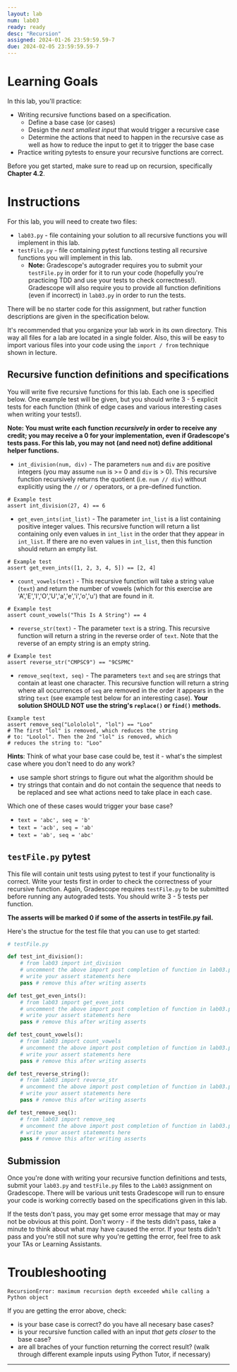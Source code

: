 ```yaml
---
layout: lab
num: lab03
ready: ready
desc: "Recursion"
assigned: 2024-01-26 23:59:59.59-7
due: 2024-02-05 23:59:59.59-7
---
```


# Learning Goals

In this lab, you'll practice:

* Writing recursive functions based on a specification.
  - Define a base case (or cases)
  - Design the _next smallest input_ that would trigger a recursive case
  - Determine the actions that need to happen in the recursive case as well as how to reduce the input to get it to trigger the base case
* Practice writing pytests to ensure your recursive functions are correct.

Before you get started, make sure to read up on recursion, specifically **Chapter 4.2**.


# Instructions

For this lab, you will need to create two files:
* `lab03.py` - file containing your solution to all recursive functions you will implement in this lab.
* `testFile.py` - file containing pytest functions testing all recursive functions you will implement in this lab. 
  - **Note:** Gradescope's autograder requires you to submit your `testFile.py` in order for it to run your code (hopefully you're practicing TDD and use your tests to check correctness!). Gradescope will also require you to provide all function definitions (even if incorrect) in `lab03.py` in order to run the tests.

There will be no starter code for this assignment, but rather function descriptions are given in the specification below.

It's recommended that you organize your lab work in its own directory. This way all files for a lab are located in a single folder. Also, this will be easy to import various files into your code using the `import / from` technique shown in lecture.

## Recursive function definitions and specifications

You will write five recursive functions for this lab. Each one is specified below. One example test will be given, but you should write 3 - 5 explicit tests for each function (think of edge cases and various interesting cases when writing your tests!).

**Note: You must write each function _recursively_ in order to receive any credit; you may receive a 0 for your implementation, even if Gradescope's tests pass. For this lab, you may not (and need not) define additional helper functions.**

* `int_division(num, div)` - The parameters `num` and `div` are positive integers (you may assume `num` is >= 0 and `div` is > 0). This recursive function recursively returns the quotient (i.e. `num // div`) without explicitly using the `//` or `/` operators, or a pre-defined function.

```
# Example test
assert int_division(27, 4) == 6
```

* `get_even_ints(int_list)` - The parameter `int_list` is a list containing positive integer values. This recursive function will return a list containing only even values in `int_list` in the order that they appear in `int_list`. If there are no even values in `int_list`, then this function should return an empty list.

```
# Example test
assert get_even_ints([1, 2, 3, 4, 5]) == [2, 4]
```

* `count_vowels(text)` - This recursive function will take a string value (`text`) and return the number of vowels (which for this exercise are 'A','E','I','O','U','a','e','i','o','u') that are found in it.

```
# Example test
assert count_vowels("This Is A String") == 4
```

* `reverse_str(text)` - The parameter `text` is a string. This recursive function will return a string in the reverse order of `text`. Note that the reverse of an empty string is an empty string.

```
# Example test
assert reverse_str("CMPSC9") == "9CSPMC"
```

* `remove_seq(text, seq)` - The parameters `text` and `seq` are strings that contain at least one character. This recursive function will return a string where all occurrences of `seq` are removed in the order it appears in the string `text` (see example test below for an interesting case). **Your solution SHOULD NOT use the string's `replace()` or `find()` methods.**

```
Example test
assert remove_seq("Lolololol", "lol") == "Loo"
# The first "lol" is removed, which reduces the string 
# to: "Loolol". Then the 2nd "lol" is removed, which 
# reduces the string to: "Loo"
```

**Hints**:
Think of what your base case could be, test it - what's the simplest case where you don't need to do any work? 
- use sample short strings to figure out what the algorithm should be
- try strings that contain and do not contain the sequence that needs to be replaced and see what actions need to take place in each case.

Which one of these cases would trigger your base case? 
- `text = 'abc', seq = 'b'`
- `text = 'acb', seq = 'ab'`
- `text = 'ab', seq = 'abc'`


## `testFile.py` pytest

This file will contain unit tests using pytest to test if your functionality is correct. Write your tests first in order to check the correctness of your recursive function. Again, Gradescope requires `testFile.py` to be submitted before running any autograded tests. You should write 3 - 5 tests per function.

**The asserts will be marked 0 if some of the asserts in testFile.py fail.**

Here's the structue for the test file that you can use to get started:

```py
# testFile.py

def test_int_division():
    # from lab03 import int_division
    # uncomment the above import post completion of function in lab03.py
    # write your assert statements here
    pass # remove this after writing asserts

def test_get_even_ints():
    # from lab03 import get_even_ints
    # uncomment the above import post completion of function in lab03.py
    # write your assert statements here
    pass # remove this after writing asserts

def test_count_vowels():
    # from lab03 import count_vowels
    # uncomment the above import post completion of function in lab03.py
    # write your assert statements here
    pass # remove this after writing asserts

def test_reverse_string():
    # from lab03 import reverse_str
    # uncomment the above import post completion of function in lab03.py
    # write your assert statements here
    pass # remove this after writing asserts

def test_remove_seq():
    # from lab03 import remove_seq
    # uncomment the above import post completion of function in lab03.py
    # write your assert statements here
    pass # remove this after writing asserts
```

## Submission

Once you're done with writing your recursive function definitions and tests, submit your `lab03.py` and `testFile.py` files to the `Lab03` assignment on Gradescope. There will be various unit tests Gradescope will run to ensure your code is working correctly based on the specifications given in this lab.

If the tests don't pass, you may get some error message that may or may not be obvious at this point. Don't worry - if the tests didn't pass, take a minute to think about what may have caused the error. If your tests didn't pass and you're still not sure why you're getting the error, feel free to ask your TAs or Learning Assistants.


# Troubleshooting

`RecursionError: maximum recursion depth exceeded while calling a Python object`

If you are getting the error above, check:
- is your base case is correct? do you have all necesary base cases?
- is your recursive function called with an input _that gets closer_ to the base case?
- are all braches of your function returning the correct result? (walk through different example inputs using Python Tutor, if necessary)

---


